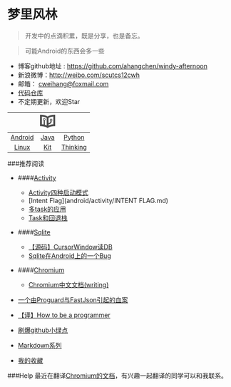 # 梦里风林

> 开发中的点滴积累，既是分享，也是备忘。

> 可能Android的东西会多一些


- 博客github地址 : https://github.com/ahangchen/windy-afternoon
- 新浪微博：http://weibo.com/scutcs12cwh
- 邮箱： cweihang@foxmail.com
- [代码仓库](https://github.com/ahangchen)
- 不定期更新，欢迎Star

||![](128.png)||
| :-:| :-:  | :-:  |
|[Android](android/README.md) | [Java](java/README.md) | [Python](python/README.md)|
| [Linux](linux/note.md) | [Kit](kit/README.md) | [Thinking](thinking-in-program/README.md)|
###推荐阅读

 - ####[Activity](android/activity/README.md)
   - [Activity四种启动模式](android/activity/Activity四种启动模式.md)
   - [Intent Flag](android/activity/INTENT FLAG.md)
   - [多task的应用](android/activity/多TASK的应用.md)
   - [Task和回退栈](android/activity/Task和回退栈.md)
 
 - ####[Sqlite](android/sqlite/README.md)
   - [【源码】CursorWindow读DB](android/sqlite/从源码看ANDROID中SQLITE是怎么通过CURSORWINDOW读DB的.md)
   - [Sqlite在Android上的一个Bug](android/sqlite/SQLITE在ANDROID上的一个BUG.md)
 - ####[Chromium](android/chromium/README.md)
   - [Chromium中文文档(writing)](https://www.gitbook.com/book/ahangchen/chromium_doc_zh)
 - [一个由Proguard与FastJson引起的血案](android/一个由PROGUARD与FASTJSON引起的血案.md)

- [【译】How to be a programmer](https://ahangchen.gitbooks.io/how-to-be-a-programmer-cn/content/)

-  [刷爆github小绿点](kit/git/green_blush.md)
-  [Markdown系列](kit/markdown/README.md)

- [我的收藏](star.md)

###Help
最近在翻译[Chromium的文档](https://github.com/ahangchen/Chromium_doc_zh)，有兴趣一起翻译的同学可以和我联系。


